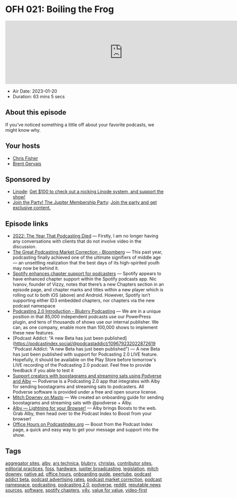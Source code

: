 # OFH 021: Boiling the Frog

<iframe src="https://player.fireside.fm/v2/MkcqFyfv+p8z0dUWj?theme=dark" width="740" height="200" frameborder="0" scrolling="no"></iframe>

* Air Date: 2023-01-20
* Duration: 63 mins 5 secs

## About this episode

If you've noticed something a little off about your favorite podcasts, we might know why.

## Your hosts
* [Chris Fisher](https://www.officehours.hair//hosts/chrislas)
* [Brent Gervais](https://www.officehours.hair//hosts/brentgervais)

## Sponsored by

  * [Linode](https://linode.com/jupiter): [Get $100 to check out a rocking Linode system, and support the show!](https://linode.com/jupiter)
  * [Join the Party! The Jupiter Membership Party](https://www.jupiter.party/): [Join the party and get exclusive content. ](https://www.jupiter.party/)



## Episode links

  * [2022: The Year That Podcasting Died](https://nickfthilton.medium.com/2022-the-year-that-podcasting-died-e46579402f5a "2022: The Year That Podcasting Died") — Firstly, I am no longer having any conversations with clients that do not involve video in the discussion.
  * [The Great Podcasting Market Correction - Bloomberg](https://www.bloomberg.com/news/articles/2023-01-04/the-great-podcasting-market-correction "The Great Podcasting Market Correction - Bloomberg") — This past year, podcasting finally achieved one of the ultimate signifiers of middle age — an unsettling realization that the best days of its high-spirited youth may now be behind it.
  * [Spotify enhances chapter support for podcasters](https://podnews.net/update/spotify-chapters "Spotify enhances chapter support for podcasters") — Spotify appears to have enhanced chapter support within the Spotify podcasts app. Nic Ivanov, founder of Vizzy, notes that there’s a new Chapters section in an episode page, and chapter marks and titles within a new player which is rolling out to both iOS (above) and Android. However, Spotify isn’t supporting either ID3 embedded chapters, nor chapters via the new podcast namespace
  * [Podcasting 2.0 Introduction - Blubrry Podcasting](https://blubrry.com/support/podcasting-2-0-introduction/ "Podcasting 2.0 Introduction - Blubrry Podcasting") — We are in a unique position in that 85,000 independent podcasts use our PowerPress plugin, and tens of thousands of shows use our internal publisher. We can, as one company, enable more than 100,000 shows to implement these new features.
  * [Podcast Addict: "A new Beta has just been published](https://podcastindex.social/@podcastaddict/109679232022872619 "Podcast Addict: "A new Beta has just been published") — A new Beta has just been published with support for Podcasting 2.0 LIVE feature. Hopefully, it should be available on the Play Store before tomorrow's LIVE recording of the Podcasting 2.0 podcast. Feel free to provide feedback if you able to test it
  * [Support creators with boostagrams and streaming sats using Podverse and Alby](https://blog.podverse.fm/support-creators-with-boostagrams-and-streaming-sats-using-podverse-and-alby/ "Support creators with boostagrams and streaming sats using Podverse and Alby") — Podverse is a Podcasting 2.0 app that integrates with Alby for sending boostagrams and streaming sats to podcasters. All Podverse software is provided under a free and open source license. 
  * [Mitch Downey on Masto](https://podcastindex.social/@mitch/109696563899896448 "Mitch Downey on Masto") — We created an onboarding guide for sending boostagrams and streaming sats with @podverse + Alby.
  * [Alby — Lightning for your Browser!](https://getalby.com/ "Alby — Lightning for your Browser!") — Alby brings Boosts to the web. Grab Alby, then head over to the Podcast Index to Boost from your browser!
  * [Office Hours on Podcastindex.org](https://podcastindex.org/podcast/5341434 "Office Hours on Podcastindex.org") — Boost from the Podcast Index page, a quick and easy way to get your message and support into the show.



## Tags

[aggregator sites](https://www.officehours.hair//tags/aggregator%20sites), [alby](https://www.officehours.hair//tags/alby), [ars technica](https://www.officehours.hair//tags/ars%20technica), [blubrry](https://www.officehours.hair//tags/blubrry), [chrislas](https://www.officehours.hair//tags/chrislas), [contributor sites](https://www.officehours.hair//tags/contributor%20sites), [editorial practices](https://www.officehours.hair//tags/editorial%20practices), [foss](https://www.officehours.hair//tags/foss), [hardware](https://www.officehours.hair//tags/hardware), [jupiter broadcasting](https://www.officehours.hair//tags/jupiter%20broadcasting), [legislation](https://www.officehours.hair//tags/legislation), [mitch downey](https://www.officehours.hair//tags/mitch%20downey), [native ad](https://www.officehours.hair//tags/native%20ad), [office hours](https://www.officehours.hair//tags/office%20hours), [onboarding guide](https://www.officehours.hair//tags/onboarding%20guide), [peertube](https://www.officehours.hair//tags/peertube), [podcast addict beta](https://www.officehours.hair//tags/podcast%20addict%20beta), [podcast advertising rates](https://www.officehours.hair//tags/podcast%20advertising%20rates), [podcast market correction](https://www.officehours.hair//tags/podcast%20market%20correction), [podcast namespace](https://www.officehours.hair//tags/podcast%20namespace), [podcasting](https://www.officehours.hair//tags/podcasting), [podcasting 2.0](https://www.officehours.hair//tags/podcasting%202.0), [podverse](https://www.officehours.hair//tags/podverse), [reddit](https://www.officehours.hair//tags/reddit), [reputable news sources](https://www.officehours.hair//tags/reputable%20news%20sources), [software](https://www.officehours.hair//tags/software), [spotify chapters](https://www.officehours.hair//tags/spotify%20chapters), [v4v](https://www.officehours.hair//tags/v4v), [value for value](https://www.officehours.hair//tags/value%20for%20value), [video-first](https://www.officehours.hair//tags/video-first)